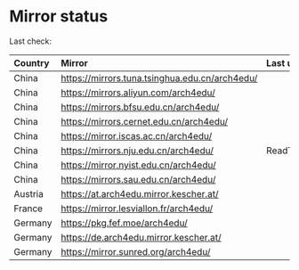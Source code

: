 <script src="./time.js"></script>
# Mirror status
Last check: <script type="text/javascript">localize(1709713400.9622247);</script>

|Country|Mirror|Last update|
|:------|:-----|:----------|
|China|https://mirrors.tuna.tsinghua.edu.cn/arch4edu/|<script type="text/javascript">localize(1709706862);</script>|
|China|https://mirrors.aliyun.com/arch4edu/|<script type="text/javascript">localize(1709663776);</script>|
|China|https://mirrors.bfsu.edu.cn/arch4edu/|<script type="text/javascript">localize(1709663776);</script>|
|China|https://mirrors.cernet.edu.cn/arch4edu/|<script type="text/javascript">localize(1709706862);</script>|
|China|https://mirror.iscas.ac.cn/arch4edu/|<script type="text/javascript">localize(1709663776);</script>|
|China|https://mirrors.nju.edu.cn/arch4edu/|ReadTimeout|
|China|https://mirror.nyist.edu.cn/arch4edu/|<script type="text/javascript">localize(1709663776);</script>|
|China|https://mirrors.sau.edu.cn/arch4edu/|<script type="text/javascript">localize(1709706862);</script>|
|Austria|https://at.arch4edu.mirror.kescher.at/|<script type="text/javascript">localize(1709706862);</script>|
|France|https://mirror.lesviallon.fr/arch4edu/|<script type="text/javascript">localize(1709663776);</script>|
|Germany|https://pkg.fef.moe/arch4edu/|<script type="text/javascript">localize(1709706862);</script>|
|Germany|https://de.arch4edu.mirror.kescher.at/|<script type="text/javascript">localize(1709706862);</script>|
|Germany|https://mirror.sunred.org/arch4edu/|<script type="text/javascript">localize(1709706862);</script>|

<script src="./tablefilter/tablefilter.js"></script>
<script src="./table.js"></script>